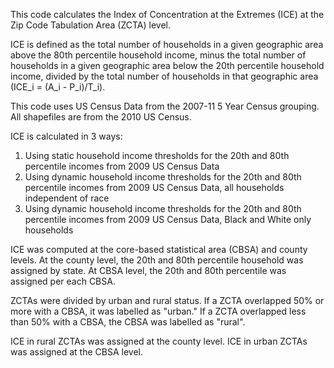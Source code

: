 This code calculates the Index of Concentration at the Extremes (ICE) at the Zip Code Tabulation Area (ZCTA) level. 

ICE is defined as the total number of households in a given geographic area above the 80th percentile household income, minus the total number of households in a given geographic area below the 20th percentile household income, divided by the total number of households in that geographic area 
(ICE_i = (A_i - P_i)/T_i).

This code uses US Census Data from the 2007-11 5 Year Census grouping. All shapefiles are from the 2010 US Census.

ICE is calculated in 3 ways:
  1) Using static household income thresholds for the 20th and 80th percentile incomes from 2009 US Census Data 
  2) Using dynamic household income thresholds for the 20th and 80th percentile incomes from 2009 US Census Data, all households independent of race
  3) Using dynamic household income thresholds for the 20th and 80th percentile incomes from 2009 US Census Data, Black and White only households

ICE was computed at the core-based statistical area (CBSA) and county levels. At the county level, the 20th and 80th percentile household was assigned by state. At CBSA level, the 20th and 80th percentile was assigned per each CBSA.

ZCTAs were divided by urban and rural status. If a ZCTA overlapped 50% or more with a CBSA, it was labelled as "urban." If a ZCTA overlapped less than 50% with a CBSA, the CBSA was labelled as "rural".

ICE in rural ZCTAs was assigned at the county level. ICE in urban ZCTAs was assigned at the CBSA level.


